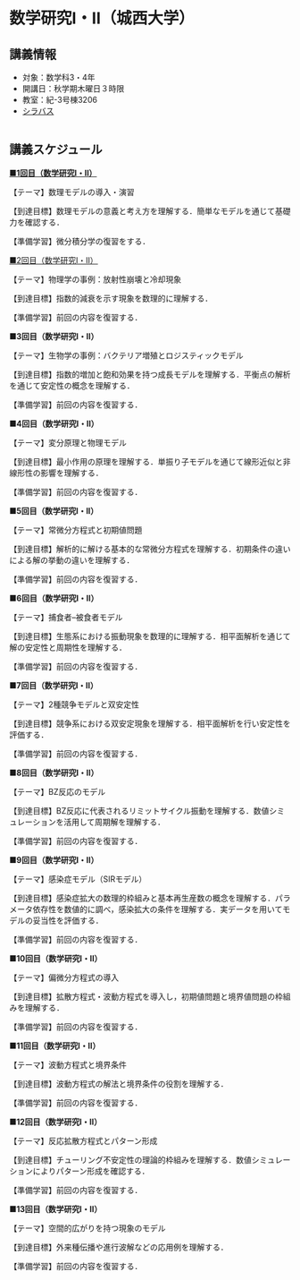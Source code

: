 # 数学研究I・II（城西大学）

## 講義情報

- 対象：数学科3・4年
- 開講日：秋学期木曜日３時限
- 教室：紀-3号棟3206
- [シラバス](https://junavi.josai.ac.jp/camweb/slbssbdr.do?value(risyunen)=2025&value(semekikn)=1&value(kougicd)=00228681&value(crclumcd)=zz19999999)

```{tableofcontents}
```

## 講義スケジュール

**[■1回目（数学研究I・II）](/contents/1_mathematical_model.md)**

【テーマ】数理モデルの導入・演習

【到達目標】数理モデルの意義と考え方を理解する．簡単なモデルを通じて基礎力を確認する．

【準備学習】微分積分学の復習をする．

[■2回目（数学研究I・II）](/contents/2_physics_examples.md)

【テーマ】物理学の事例：放射性崩壊と冷却現象

【到達目標】指数的減衰を示す現象を数理的に理解する．

【準備学習】前回の内容を復習する．

**■3回目（数学研究I・II）**

【テーマ】生物学の事例：バクテリア増殖とロジスティックモデル

【到達目標】指数的増加と飽和効果を持つ成長モデルを理解する．平衡点の解析を通じて安定性の概念を理解する．

【準備学習】前回の内容を復習する．

**■4回目（数学研究I・II）**

【テーマ】変分原理と物理モデル

【到達目標】最小作用の原理を理解する．単振り子モデルを通じて線形近似と非線形性の影響を理解する．

【準備学習】前回の内容を復習する．

**■5回目（数学研究I・II）**

【テーマ】常微分方程式と初期値問題

【到達目標】解析的に解ける基本的な常微分方程式を理解する．初期条件の違いによる解の挙動の違いを理解する．

【準備学習】前回の内容を復習する．

**■6回目（数学研究I・II）**

【テーマ】捕食者–被食者モデル

【到達目標】生態系における振動現象を数理的に理解する．相平面解析を通じて解の安定性と周期性を理解する．

【準備学習】前回の内容を復習する．

**■7回目（数学研究I・II）**

【テーマ】2種競争モデルと双安定性

【到達目標】競争系における双安定現象を理解する．相平面解析を行い安定性を評価する．

【準備学習】前回の内容を復習する．

**■8回目（数学研究I・II）**

【テーマ】BZ反応のモデル

【到達目標】BZ反応に代表されるリミットサイクル振動を理解する．数値シミュレーションを活用して周期解を理解する．

【準備学習】前回の内容を復習する．

**■9回目（数学研究I・II）**

【テーマ】感染症モデル（SIRモデル）

【到達目標】感染症拡大の数理的枠組みと基本再生産数の概念を理解する．パラメータ依存性を数値的に調べ，感染拡大の条件を理解する．実データを用いてモデルの妥当性を評価する．

【準備学習】前回の内容を復習する．

**■10回目（数学研究I・II）**

【テーマ】偏微分方程式の導入

【到達目標】拡散方程式・波動方程式を導入し，初期値問題と境界値問題の枠組みを理解する．

【準備学習】前回の内容を復習する．

**■11回目（数学研究I・II）**

【テーマ】波動方程式と境界条件

【到達目標】波動方程式の解法と境界条件の役割を理解する．

【準備学習】前回の内容を復習する．

**■12回目（数学研究I・II）**

【テーマ】反応拡散方程式とパターン形成

【到達目標】チューリング不安定性の理論的枠組みを理解する．数値シミュレーションによりパターン形成を確認する．

【準備学習】前回の内容を復習する．

**■13回目（数学研究I・II）**

【テーマ】空間的広がりを持つ現象のモデル

【到達目標】外来種伝播や進行波解などの応用例を理解する．

【準備学習】前回の内容を復習する．
